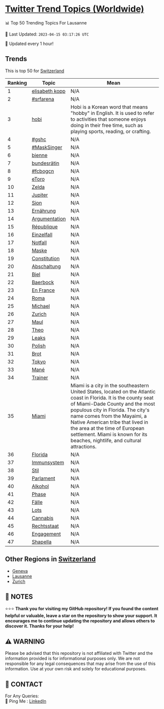 [Twitter Trend Topics (Worldwide)](https://github.com/ErcinDedeoglu/Twitter-Trend-Topics)
==========


📊 Top 50 Trending Topics For Lausanne

📆 Last Updated: `2023-04-15 03:17:26 UTC`

🔧 Updated every 1 hour!


## Trends

This is top 50 for [Switzerland](</Switzerland>)

| Ranking | Topic | Mean |
| ------- | ------------ | ------------ |
| 1 | [elisabeth kopp](http://twitter.com/search?q=elisabeth+kopp) | N/A |
| 2 | [#srfarena](http://twitter.com/search?q=%23srfarena) | N/A |
| 3 | [hobi](http://twitter.com/search?q=hobi) | Hobi is a Korean word that means "hobby" in English. It is used to refer to activities that someone enjoys doing in their free time, such as playing sports, reading, or crafting. |
| 4 | [#gshc](http://twitter.com/search?q=%23gshc) | N/A |
| 5 | [#MaskSinger](http://twitter.com/search?q=%23MaskSinger) | N/A |
| 6 | [bienne](http://twitter.com/search?q=bienne) | N/A |
| 7 | [bundesrätin](http://twitter.com/search?q=bundesr%c3%a4tin) | N/A |
| 8 | [#fcbogcn](http://twitter.com/search?q=%23fcbogcn) | N/A |
| 9 | [eToro](http://twitter.com/search?q=eToro) | N/A |
| 10 | [Zelda](http://twitter.com/search?q=Zelda) | N/A |
| 11 | [Jupiter](http://twitter.com/search?q=Jupiter) | N/A |
| 12 | [Sion](http://twitter.com/search?q=Sion) | N/A |
| 13 | [Ernährung](http://twitter.com/search?q=Ern%c3%a4hrung) | N/A |
| 14 | [Argumentation](http://twitter.com/search?q=Argumentation) | N/A |
| 15 | [République](http://twitter.com/search?q=R%c3%a9publique) | N/A |
| 16 | [Einzelfall](http://twitter.com/search?q=Einzelfall) | N/A |
| 17 | [Notfall](http://twitter.com/search?q=Notfall) | N/A |
| 18 | [Maske](http://twitter.com/search?q=Maske) | N/A |
| 19 | [Constitution](http://twitter.com/search?q=Constitution) | N/A |
| 20 | [Abschaltung](http://twitter.com/search?q=Abschaltung) | N/A |
| 21 | [Biel](http://twitter.com/search?q=Biel) | N/A |
| 22 | [Baerbock](http://twitter.com/search?q=Baerbock) | N/A |
| 23 | [En France](http://twitter.com/search?q=En+France) | N/A |
| 24 | [Roma](http://twitter.com/search?q=Roma) | N/A |
| 25 | [Michael](http://twitter.com/search?q=Michael) | N/A |
| 26 | [Zurich](http://twitter.com/search?q=Zurich) | N/A |
| 27 | [Maul](http://twitter.com/search?q=Maul) | N/A |
| 28 | [Theo](http://twitter.com/search?q=Theo) | N/A |
| 29 | [Leaks](http://twitter.com/search?q=Leaks) | N/A |
| 30 | [Polish](http://twitter.com/search?q=Polish) | N/A |
| 31 | [Brot](http://twitter.com/search?q=Brot) | N/A |
| 32 | [Tokyo](http://twitter.com/search?q=Tokyo) | N/A |
| 33 | [Mané](http://twitter.com/search?q=Man%c3%a9) | N/A |
| 34 | [Trainer](http://twitter.com/search?q=Trainer) | N/A |
| 35 | [Miami](http://twitter.com/search?q=Miami) | Miami is a city in the southeastern United States, located on the Atlantic coast in Florida. It is the county seat of Miami-Dade County and the most populous city in Florida. The city's name comes from the Mayaimi, a Native American tribe that lived in the area at the time of European settlement. Miami is known for its beaches, nightlife, and cultural attractions. |
| 36 | [Florida](http://twitter.com/search?q=Florida) | N/A |
| 37 | [Immunsystem](http://twitter.com/search?q=Immunsystem) | N/A |
| 38 | [Stil](http://twitter.com/search?q=Stil) | N/A |
| 39 | [Parlament](http://twitter.com/search?q=Parlament) | N/A |
| 40 | [Alkohol](http://twitter.com/search?q=Alkohol) | N/A |
| 41 | [Phase](http://twitter.com/search?q=Phase) | N/A |
| 42 | [Fälle](http://twitter.com/search?q=F%c3%a4lle) | N/A |
| 43 | [Lots](http://twitter.com/search?q=Lots) | N/A |
| 44 | [Cannabis](http://twitter.com/search?q=Cannabis) | N/A |
| 45 | [Rechtsstaat](http://twitter.com/search?q=Rechtsstaat) | N/A |
| 46 | [Engagement](http://twitter.com/search?q=Engagement) | N/A |
| 47 | [Shapella](http://twitter.com/search?q=Shapella) | N/A |



## Other Regions in [Switzerland](</Switzerland>)

* [Geneva](</Switzerland/Geneva.md>)
* [Lausanne](</Switzerland/Lausanne.md>)
* [Zurich](</Switzerland/Zurich.md>)



## 📝 NOTES

⭐⭐⭐ **Thank you for visiting my GitHub repository! If you found the content helpful or valuable, leave a star on the repository to show your support. It encourages me to continue updating the repository and allows others to discover it. Thanks for your help!**


## ⚠️ WARNING

Please be advised that this repository is not affiliated with Twitter and the information provided is for informational purposes only. We are not responsible for any legal consequences that may arise from the use of this information. Use at your own risk and solely for educational purposes.


## 📨 CONTACT

 For Any Queries:  
            🏓 Ping Me : [LinkedIn](https://www.linkedin.com/in/ercindedeoglu/)
